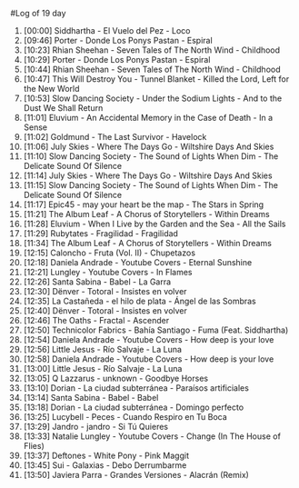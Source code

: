 #Log of 19 day

1. [00:00] Siddhartha - El Vuelo del Pez - Loco
1. [09:46] Porter - Donde Los Ponys Pastan - Espiral
1. [10:23] Rhian Sheehan - Seven Tales of The North Wind - Childhood
1. [10:29] Porter - Donde Los Ponys Pastan - Espiral
1. [10:44] Rhian Sheehan - Seven Tales of The North Wind - Childhood
1. [10:47] This Will Destroy You - Tunnel Blanket - Killed the Lord, Left for the New World
1. [10:53] Slow Dancing Society - Under the Sodium Lights - And to the Dust We Shall Return
1. [11:01] Eluvium - An Accidental Memory in the Case of Death - In a Sense
1. [11:02] Goldmund - The Last Survivor - Havelock
1. [11:06] July Skies - Where The Days Go - Wiltshire Days And Skies
1. [11:10] Slow Dancing Society - The Sound of Lights When Dim - The Delicate Sound Of Silence
1. [11:14] July Skies - Where The Days Go - Wiltshire Days And Skies
1. [11:15] Slow Dancing Society - The Sound of Lights When Dim - The Delicate Sound Of Silence
1. [11:17] Epic45 - may your heart be the map - The Stars in Spring
1. [11:21] The Album Leaf - A Chorus of Storytellers - Within Dreams
1. [11:28] Eluvium - When I Live by the Garden and the Sea - All the Sails
1. [11:29] Rubytates - Fragilidad - Fragilidad
1. [11:34] The Album Leaf - A Chorus of Storytellers - Within Dreams
1. [12:15] Caloncho - Fruta (Vol. II) - Chupetazos
1. [12:18] Daniela Andrade - Youtube Covers - Eternal Sunshine
1. [12:21] Lungley - Youtube Covers - In Flames
1. [12:26] Santa Sabina - Babel - La Garra
1. [12:30] Dënver - Totoral - Insistes en volver
1. [12:35] La Castañeda - el hilo de plata - Ángel de las Sombras
1. [12:40] Dënver - Totoral - Insistes en volver
1. [12:46] The Oaths - Fractal - Ascender
1. [12:50] Technicolor Fabrics - Bahía Santiago - Fuma (Feat. Siddhartha)
1. [12:54] Daniela Andrade - Youtube Covers - How deep is your love
1. [12:56] Little Jesus - Río Salvaje - La Luna
1. [12:58] Daniela Andrade - Youtube Covers - How deep is your love
1. [13:00] Little Jesus - Río Salvaje - La Luna
1. [13:05] Q Lazzarus - unknown - Goodbye Horses
1. [13:10] Dorian - La ciudad subterránea - Paraísos artificiales
1. [13:14] Santa Sabina - Babel - Babel
1. [13:18] Dorian - La ciudad subterránea - Domingo perfecto
1. [13:25] Lucybell - Peces - Cuando Respiro en Tu Boca
1. [13:29] Jandro - jandro - Si Tú Quieres
1. [13:33] Natalie Lungley - Youtube Covers - Change (In The House of Flies)
1. [13:37] Deftones - White Pony - Pink Maggit
1. [13:45] Sui - Galaxias - Debo Derrumbarme
1. [13:50] Javiera Parra - Grandes Versiones - Alacrán (Remix)
